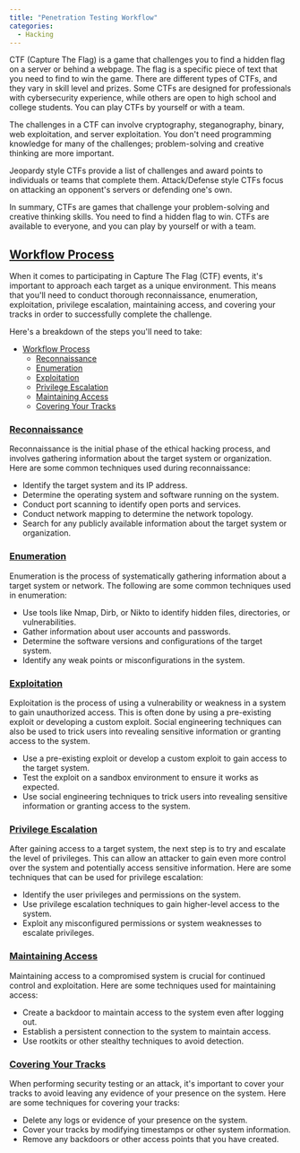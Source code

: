 ```yaml
---
title: "Penetration Testing Workflow"
categories: 
  - Hacking
---
```


CTF (Capture The Flag) is a game that challenges you to find a hidden flag on a server or behind a webpage. The flag is a specific piece of text that you need to find to win the game. There are different types of CTFs, and they vary in skill level and prizes. Some CTFs are designed for professionals with cybersecurity experience, while others are open to high school and college students. You can play CTFs by yourself or with a team.

The challenges in a CTF can involve cryptography, steganography, binary, web exploitation, and server exploitation. You don't need programming knowledge for many of the challenges; problem-solving and creative thinking are more important.

Jeopardy style CTFs provide a list of challenges and award points to individuals or teams that complete them. Attack/Defense style CTFs focus on attacking an opponent's servers or defending one's own.

In summary, CTFs are games that challenge your problem-solving and creative thinking skills. You need to find a hidden flag to win. CTFs are available to everyone, and you can play by yourself or with a team.


## [Workflow Process](#workflow-process)

When it comes to participating in Capture The Flag (CTF) events, it's important to approach each target as a unique environment. This means that you'll need to conduct thorough reconnaissance, enumeration, exploitation, privilege escalation, maintaining access, and covering your tracks in order to successfully complete the challenge.

Here's a breakdown of the steps you'll need to take:

- [Workflow Process](#workflow-process)
  - [Reconnaissance](#reconnaissance)
  - [Enumeration](#enumeration)
  - [Exploitation](#exploitation)
  - [Privilege Escalation](#privilege-escalation)
  - [Maintaining Access](#maintaining-access)
  - [Covering Your Tracks](#covering-your-tracks)


### [Reconnaissance](#reconnaissance)

Reconnaissance is the initial phase of the ethical hacking process, and involves gathering information about the target system or organization. Here are some common techniques used during reconnaissance:

- Identify the target system and its IP address.
- Determine the operating system and software running on the system.
- Conduct port scanning to identify open ports and services.
- Conduct network mapping to determine the network topology.
- Search for any publicly available information about the target system or organization.


### [Enumeration](#enumeration)

Enumeration is the process of systematically gathering information about a target system or network. The following are some common techniques used in enumeration:

- Use tools like Nmap, Dirb, or Nikto to identify hidden files, directories, or vulnerabilities.
- Gather information about user accounts and passwords.
- Determine the software versions and configurations of the target system.
- Identify any weak points or misconfigurations in the system.


### [Exploitation](#exploitation)

Exploitation is the process of using a vulnerability or weakness in a system to gain unauthorized access. This is often done by using a pre-existing exploit or developing a custom exploit. Social engineering techniques can also be used to trick users into revealing sensitive information or granting access to the system.

- Use a pre-existing exploit or develop a custom exploit to gain access to the target system.
- Test the exploit on a sandbox environment to ensure it works as expected.
- Use social engineering techniques to trick users into revealing sensitive information or granting access to the system.


### [Privilege Escalation](#privilege-escalation)

After gaining access to a target system, the next step is to try and escalate the level of privileges. This can allow an attacker to gain even more control over the system and potentially access sensitive information. Here are some techniques that can be used for privilege escalation:

- Identify the user privileges and permissions on the system.
- Use privilege escalation techniques to gain higher-level access to the system.
- Exploit any misconfigured permissions or system weaknesses to escalate privileges.


### [Maintaining Access](#maintaining-access)

Maintaining access to a compromised system is crucial for continued control and exploitation. Here are some techniques used for maintaining access:

- Create a backdoor to maintain access to the system even after logging out.
- Establish a persistent connection to the system to maintain access.
- Use rootkits or other stealthy techniques to avoid detection.


### [Covering Your Tracks](#covering-your-tracks)

When performing security testing or an attack, it's important to cover your tracks to avoid leaving any evidence of your presence on the system. Here are some techniques for covering your tracks:

- Delete any logs or evidence of your presence on the system.
- Cover your tracks by modifying timestamps or other system information.
- Remove any backdoors or other access points that you have created.


